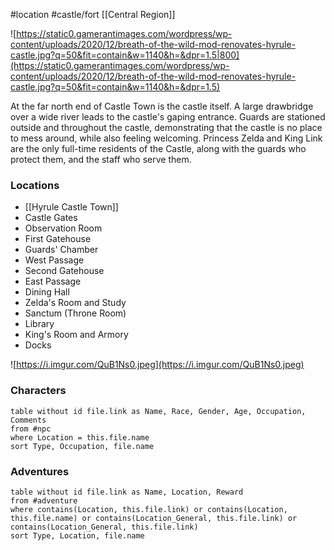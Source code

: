 #location #castle/fort [[Central Region]]

![https://static0.gamerantimages.com/wordpress/wp-content/uploads/2020/12/breath-of-the-wild-mod-renovates-hyrule-castle.jpg?q=50&fit=contain&w=1140&h=&dpr=1.5|800](https://static0.gamerantimages.com/wordpress/wp-content/uploads/2020/12/breath-of-the-wild-mod-renovates-hyrule-castle.jpg?q=50&fit=contain&w=1140&h=&dpr=1.5)

At the far north end of Castle Town is the castle itself. A large drawbridge over a wide river leads to the castle's gaping entrance. Guards are stationed outside and throughout the castle, demonstrating that the castle is no place to mess around, while also feeling welcoming. Princess Zelda and King Link are the only full-time residents of the Castle, along with the guards who protect them, and the staff who serve them.

### Locations

* [[Hyrule Castle Town]]
* Castle Gates
* Observation Room
* First Gatehouse
* Guards' Chamber
* West Passage
* Second Gatehouse
* East Passage
* Dining Hall
* Zelda's Room and Study
* Sanctum (Throne Room)
* Library
* King's Room and Armory
* Docks

![https://i.imgur.com/QuB1Ns0.jpeg](https://i.imgur.com/QuB1Ns0.jpeg)

### Characters
```dataview
table without id file.link as Name, Race, Gender, Age, Occupation, Comments
from #npc
where Location = this.file.name
sort Type, Occupation, file.name
```

### Adventures
```dataview
table without id file.link as Name, Location, Reward
from #adventure
where contains(Location, this.file.link) or contains(Location, this.file.name) or contains(Location_General, this.file.link) or contains(Location_General, this.file.link)
sort Type, Location, file.name
```
